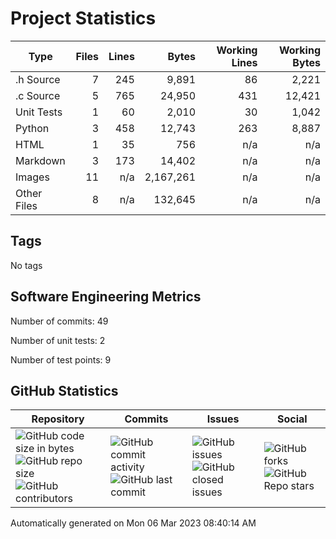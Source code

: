 Project Statistics
==================

| Type | Files | Lines | Bytes | Working Lines | Working Bytes |
|------|------:|------:|------:|--------------:|--------------:|
|.h Source|7|245|9,891|86|2,221|
|.c Source|5|765|24,950|431|12,421|
|Unit Tests|1|60|2,010|30|1,042|
|Python|3|458|12,743|263|8,887|
|HTML|1|35|756|n/a|n/a|
|Markdown|3|173|14,402|n/a|n/a|
|Images|11|n/a|2,167,261|n/a|n/a|
|Other	Files|8|n/a|132,645|n/a|n/a|

## Tags
No tags

## Software Engineering Metrics

Number of commits:  49

Number of unit tests:  2

Number of test points:  9

## GitHub	Statistics
| Repository								  | Commits							| Issues						  | Social							|
|-------------------------------------|---------------------------|-------------------------|---------------------------|
| ![GitHub code size	in	bytes](https://img.shields.io/github/languages/code-size/marknelsonengineer-sp23/sre_lab4_memscan?style=social) <br/> ![GitHub repo size](https://img.shields.io/github/repo-size/marknelsonengineer-sp23/sre_lab4_memscan?style=social)	<br/>	![GitHub contributors](https://img.shields.io/github/contributors/marknelsonengineer-sp23/sre_lab4_memscan?style=social) | ![GitHub commit activity](https://img.shields.io/github/commit-activity/w/marknelsonengineer-sp23/sre_lab4_memscan?style=social) <br/> ![GitHub last	commit](https://img.shields.io/github/last-commit/marknelsonengineer-sp23/sre_lab4_memscan?style=social)	| ![GitHub	issues](https://img.shields.io/github/issues-raw/marknelsonengineer-sp23/sre_lab4_memscan?style=social) <br/> ![GitHub	closed issues](https://img.shields.io/github/issues-closed-raw/marknelsonengineer-sp23/sre_lab4_memscan?style=social) | ![GitHub forks](https://img.shields.io/github/forks/marknelsonengineer-sp23/sre_lab4_memscan?style=social) <br/> ![GitHub Repo	stars](https://img.shields.io/github/stars/marknelsonengineer-sp23/sre_lab4_memscan?style=social)	|

Automatically generated on Mon 06 Mar 2023 08:40:14 AM 
